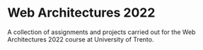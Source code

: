 # Web Architectures 2022

A collection of assignments and projects carried out for the Web Architectures 2022 course at University of Trento. 
